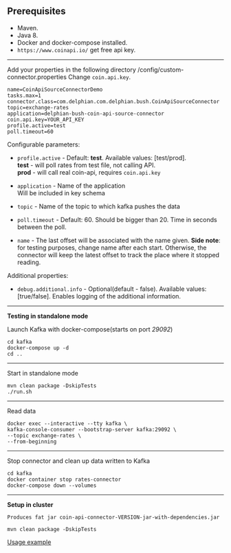 ## Prerequisites

* Maven.
* Java 8.
* Docker and docker-compose installed.
* `https://www.coinapi.io/` get free api key.

---

Add your properties in the following directory /config/custom-connector.properties
Change `coin.api.key`.

    name=CoinApiSourceConnectorDemo
    tasks.max=1
    connector.class=com.delphian.com.delphian.bush.CoinApiSourceConnector
    topic=exchange-rates
    application=delphian-bush-coin-api-source-connector
    coin.api.key=YOUR_API_KEY
    profile.active=test
    poll.timeout=60

Configurable parameters:

* `profile.active` - Default: **test**. Available values: [test/prod].  
  **test** - will poll rates from test file, not calling API.   
  **prod** - will call real coin-api, requires `coin.api.key`

* `application` - Name of the application  
  Will be included in key schema

* `topic` - Name of the topic to which kafka pushes the data

* `poll.timeout` - Default: 60. Should be bigger than 20. Time in seconds between the poll.

* `name` - The last offset will be associated with the name given. **Side note**: for testing
  purposes, change name after each start.
  Otherwise, the connector will keep the latest offset to track the place where it stopped reading.

Additional properties:

* `debug.additional.info` - Optional(default - false). Available values: [true/false].
  Enables logging of the additional information.

-----
**Testing in standalone mode**

Launch Kafka with docker-compose(starts on port *29092*)

    cd kafka
    docker-compose up -d
    cd ..

-----
Start in standalone mode

    mvn clean package -DskipTests
    ./run.sh

-----
Read data

    docker exec --interactive --tty kafka \
    kafka-console-consumer --bootstrap-server kafka:29092 \
    --topic exchange-rates \
    --from-beginning

-----

Stop connector and clean up data written to Kafka

    cd kafka
    docker container stop rates-connector
    docker-compose down --volumes

-----
**Setup in cluster**

    Produces fat jar coin-api-connector-VERSION-jar-with-dependencies.jar

    mvn clean package -DskipTests

<a href="https://github.com/leonaugust/delphian-bush-hoover/blob/master/README.md" target="_blank">
Usage example</a>